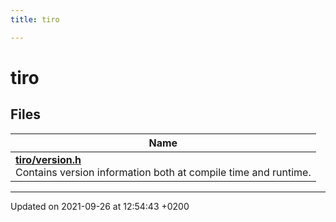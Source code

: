```yaml
---
title: tiro

---
```


# tiro



## Files

| Name           |
| -------------- |
| **[tiro/version.h](/docs/api/files/version_8h#file-version.h)** <br>Contains version information both at compile time and runtime.  |






-------------------------------

Updated on 2021-09-26 at 12:54:43 +0200

